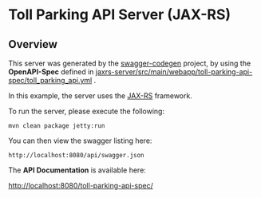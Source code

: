 # Toll Parking API Server (JAX-RS)

## Overview
This server was generated by the [swagger-codegen](https://github.com/swagger-api/swagger-codegen) project, by using the 
**OpenAPI-Spec** defined in [jaxrs-server/src/main/webapp/toll-parking-api-spec/toll_parking_api.yml](jaxrs-server/src/main/webapp/toll-parking-api-spec/toll_parking_api.yml) .  

In this example, the server uses the [JAX-RS](https://jax-rs-spec.java.net/) framework.

To run the server, please execute the following:

```
mvn clean package jetty:run
```

You can then view the swagger listing here:

```
http://localhost:8080/api/swagger.json
```

The **API Documentation** is available here:

[http://localhost:8080/toll-parking-api-spec/](http://localhost:8080/toll-parking-api-spec/)
